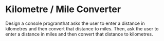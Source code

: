 # Kilometre / Mile Converter

Design a console programthat asks the user to enter a distance in kilometres and then convert that distance to miles.
Then, ask the user to enter a distance in miles and then convert that distance to kilometres.
